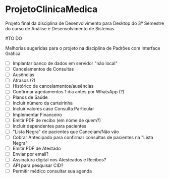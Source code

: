 # ProjetoClinicaMedica
Projeto final da disciplina de Desenvolvimento para Desktop do 3º Semestre do curso de Análise e Desenvolvimento de Sistemas

#TO DO

Melhorias sugeridas para o projeto na disciplina de Padrões com Interface Gráfica

- [ ] Implantar banco de dados em servidor "não local"
- [ ] Cancelamentos de Consultas
- [ ] Ausências
- [ ] Atrasos (?)
- [ ] Histórico de cancelamentos/ausências
- [ ] Confirmar agedamentos 1 dia antes por WhatsApp (?)
- [ ] Planos de Saúde
- [ ] Incluir número da carteirinha
- [ ] Incluir valores caso Consulta Particular
- [ ] Implementar Financeiro
- [ ] Emitir PDF de recibo (em nome de quem?)
- [ ] Incluir dependentes para pacientes
- [ ] "Lista Negra" de pacientes que Cancelam/Não vão
- [ ] Cobrar Antecipado para confirmar consultas de pacientes na "Lista Negra"
- [ ] Emitir PDF de Atestado
- [ ] Enviar por email?
- [ ] Assinatura digital nos Atesteados e Recibos?
- [ ] API para pesquisar CID?
- [ ] Permitir médico consultar sua agenda
